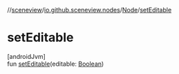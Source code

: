 //[sceneview](../../../index.md)/[io.github.sceneview.nodes](../index.md)/[Node](index.md)/[setEditable](set-editable.md)

# setEditable

[androidJvm]\
fun [setEditable](set-editable.md)(editable: [Boolean](https://kotlinlang.org/api/latest/jvm/stdlib/kotlin/-boolean/index.html))
